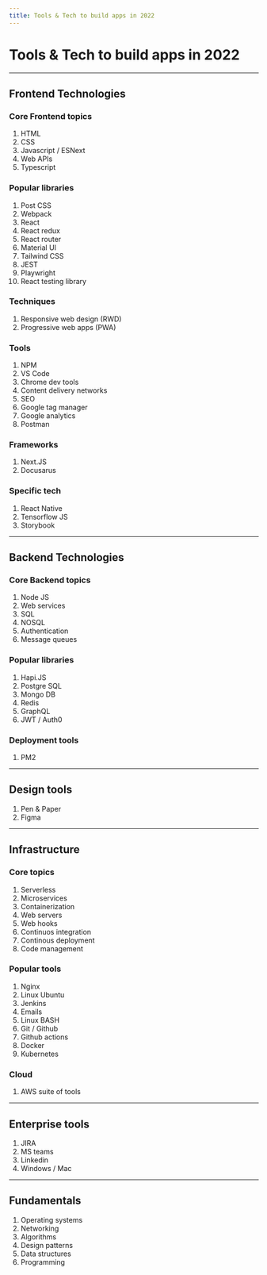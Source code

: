 ```yaml
---
title: Tools & Tech to build apps in 2022
---
```


# Tools & Tech to build apps in 2022

---

## Frontend Technologies

### Core Frontend topics

1. HTML
2. CSS
3. Javascript / ESNext
4. Web APIs
5. Typescript

### Popular libraries

1. Post CSS
2. Webpack
3. React
4. React redux
5. React router
6. Material UI
7. Tailwind CSS
8. JEST
9. Playwright
10. React testing library

### Techniques

1. Responsive web design (RWD)
2. Progressive web apps (PWA)

### Tools

1. NPM
2. VS Code
3. Chrome dev tools
4. Content delivery networks
5. SEO
6. Google tag manager
7. Google analytics
8. Postman

### Frameworks

1. Next.JS
2. Docusarus

### Specific tech

1. React Native
2. Tensorflow JS
3. Storybook

---

## Backend Technologies

### Core Backend topics

1. Node JS
2. Web services
3. SQL
4. NOSQL
5. Authentication
6. Message queues

### Popular libraries

1. Hapi.JS
2. Postgre SQL
3. Mongo DB
4. Redis
5. GraphQL
6. JWT / Auth0

### Deployment tools

1. PM2

---

## Design tools

1. Pen & Paper
2. Figma

---

## Infrastructure

### Core topics

1. Serverless
2. Microservices
3. Containerization
4. Web servers
5. Web hooks
6. Continuos integration
7. Continous deployment
8. Code management

### Popular tools

1. Nginx
2. Linux Ubuntu
3. Jenkins
4. Emails
5. Linux BASH
6. Git / Github
7. Github actions
8. Docker
9. Kubernetes

### Cloud

1. AWS suite of tools

---

## Enterprise tools

1. JIRA
2. MS teams
3. Linkedin
4. Windows / Mac

---

## Fundamentals

1. Operating systems
2. Networking
3. Algorithms
4. Design patterns
5. Data structures
6. Programming